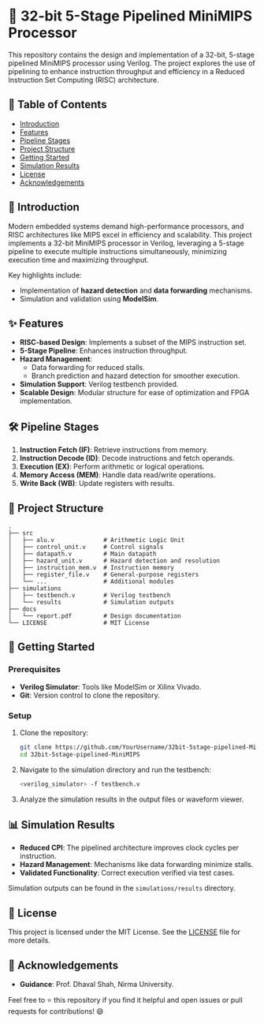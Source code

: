# 🚀 32-bit 5-Stage Pipelined MiniMIPS Processor

This repository contains the design and implementation of a 32-bit, 5-stage pipelined MiniMIPS processor using Verilog. The project explores the use of pipelining to enhance instruction throughput and efficiency in a Reduced Instruction Set Computing (RISC) architecture.

## 📑 Table of Contents

- [Introduction](#introduction)
- [Features](#features)
- [Pipeline Stages](#pipeline-stages)
- [Project Structure](#project-structure)
- [Getting Started](#getting-started)
- [Simulation Results](#simulation-results)
- [License](#license)
- [Acknowledgements](#acknowledgements)

## 🌟 Introduction

Modern embedded systems demand high-performance processors, and RISC architectures like MIPS excel in efficiency and scalability. This project implements a 32-bit MiniMIPS processor in Verilog, leveraging a 5-stage pipeline to execute multiple instructions simultaneously, minimizing execution time and maximizing throughput.

Key highlights include:
- Implementation of **hazard detection** and **data forwarding** mechanisms.
- Simulation and validation using **ModelSim**.

## ✨ Features

- **RISC-based Design**: Implements a subset of the MIPS instruction set.
- **5-Stage Pipeline**: Enhances instruction throughput.
- **Hazard Management**: 
  - Data forwarding for reduced stalls.
  - Branch prediction and hazard detection for smoother execution.
- **Simulation Support**: Verilog testbench provided.
- **Scalable Design**: Modular structure for ease of optimization and FPGA implementation.

## 🛠️ Pipeline Stages

1. **Instruction Fetch (IF)**: Retrieve instructions from memory.
2. **Instruction Decode (ID)**: Decode instructions and fetch operands.
3. **Execution (EX)**: Perform arithmetic or logical operations.
4. **Memory Access (MEM)**: Handle data read/write operations.
5. **Write Back (WB)**: Update registers with results.

## 📁 Project Structure

```plaintext
.
├── src
│   ├── alu.v              # Arithmetic Logic Unit
│   ├── control_unit.v     # Control signals
│   ├── datapath.v         # Main datapath
│   ├── hazard_unit.v      # Hazard detection and resolution
│   ├── instruction_mem.v  # Instruction memory
│   ├── register_file.v    # General-purpose registers
│   └── ...                # Additional modules
├── simulations
│   ├── testbench.v        # Verilog testbench
│   └── results            # Simulation outputs
├── docs
│   └── report.pdf         # Design documentation
└── LICENSE                # MIT License
````

## 🚀 Getting Started

### Prerequisites

* **Verilog Simulator**: Tools like ModelSim or Xilinx Vivado.
* **Git**: Version control to clone the repository.

### Setup

1. Clone the repository:

   ```bash
   git clone https://github.com/YourUsername/32bit-5stage-pipelined-MiniMIPS.git
   cd 32bit-5stage-pipelined-MiniMIPS
   ```

2. Navigate to the simulation directory and run the testbench:

   ```bash
   <verilog_simulator> -f testbench.v
   ```

3. Analyze the simulation results in the output files or waveform viewer.

## 📊 Simulation Results

* **Reduced CPI**: The pipelined architecture improves clock cycles per instruction.
* **Hazard Management**: Mechanisms like data forwarding minimize stalls.
* **Validated Functionality**: Correct execution verified via test cases.

Simulation outputs can be found in the `simulations/results` directory.

## 📜 License

This project is licensed under the MIT License. See the [LICENSE](LICENSE) file for more details.

## 🙌 Acknowledgements

* **Guidance**: Prof. Dhaval Shah, Nirma University.

Feel free to ⭐ this repository if you find it helpful and open issues or pull requests for contributions! 😄

```
